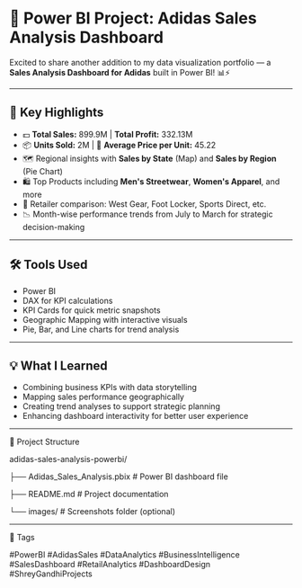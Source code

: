 # 👟 Power BI Project: Adidas Sales Analysis Dashboard

Excited to share another addition to my data visualization portfolio — a **Sales Analysis Dashboard for Adidas** built in Power BI! 📊⚡

---

## 📌 Key Highlights

- 💵 **Total Sales:** 899.9M | **Total Profit:** 332.13M  
- 📦 **Units Sold:** 2M | 🧾 **Average Price per Unit:** 45.22  
- 🗺️ Regional insights with **Sales by State** (Map) and **Sales by Region** (Pie Chart)  
- 🛍️ Top Products including **Men's Streetwear**, **Women's Apparel**, and more  
- 🏪 Retailer comparison: West Gear, Foot Locker, Sports Direct, etc.  
- 📉 Month-wise performance trends from July to March for strategic decision-making  

---

## 🛠️ Tools Used

- Power BI  
- DAX for KPI calculations  
- KPI Cards for quick metric snapshots  
- Geographic Mapping with interactive visuals  
- Pie, Bar, and Line charts for trend analysis  

---

## 💡 What I Learned

- Combining business KPIs with data storytelling  
- Mapping sales performance geographically  
- Creating trend analyses to support strategic planning  
- Enhancing dashboard interactivity for better user experience  

---

📁 Project Structure

adidas-sales-analysis-powerbi/

├── Adidas_Sales_Analysis.pbix      # Power BI dashboard file

├── README.md                       # Project documentation

└── images/                        # Screenshots folder (optional)

---

📌 Tags

#PowerBI #AdidasSales #DataAnalytics #BusinessIntelligence #SalesDashboard #RetailAnalytics #DashboardDesign #ShreyGandhiProjects
